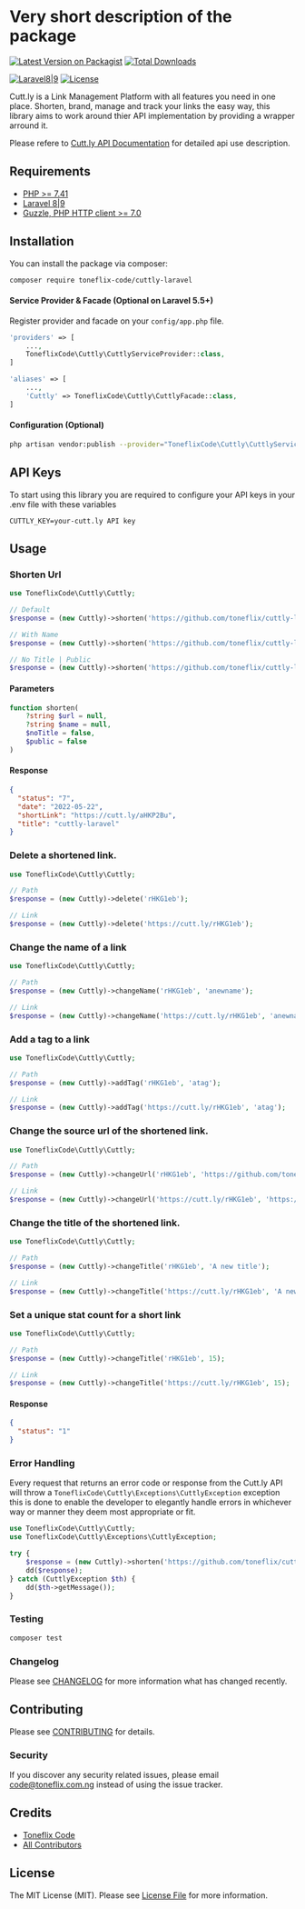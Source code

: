 # Very short description of the package

[![Latest Version on Packagist](https://img.shields.io/packagist/v/toneflix-code/cuttly-laravel.svg?style=flat-square)](https://packagist.org/packages/toneflix-code/cuttly-laravel)
[![Total Downloads](https://img.shields.io/packagist/dt/toneflix-code/cuttly-laravel.svg?style=flat-square)](https://packagist.org/packages/toneflix-code/cuttly-laravel)

[![Laravel8|9](https://img.shields.io/badge/Laravel-8|9-orange.svg)](http://laravel.com)
[![License](https://img.shields.io/github/license/mashape/apistatus.svg)](https://packagist.org/packages/toneflix-code/cuttly-laravel)

Cutt.ly is a Link Management Platform with all features you need in one place. Shorten, brand, manage and track your links the easy way, this library aims to work around thier API implementation by providing a wrapper arround it.

Please refere to [Cutt.ly API Documentation](https://cutt.ly/cuttly-api) for detailed api use description.

## Requirements

- [PHP >= 7.41](http://php.net/)
- [Laravel 8|9](https://github.com/laravel/framework)
- [Guzzle, PHP HTTP client >= 7.0](https://github.com/guzzle/guzzle)

## Installation

You can install the package via composer:

```bash
composer require toneflix-code/cuttly-laravel
```

#### Service Provider & Facade (Optional on Laravel 5.5+)

Register provider and facade on your `config/app.php` file.

```php
'providers' => [
    ...,
    ToneflixCode\Cuttly\CuttlyServiceProvider::class,
]

'aliases' => [
    ...,
    'Cuttly' => ToneflixCode\Cuttly\CuttlyFacade::class,
]
```

#### Configuration (Optional)

```bash
php artisan vendor:publish --provider="ToneflixCode\Cuttly\CuttlyServiceProvider"
```

## API Keys

To start using this library you are required to configure your API keys in your .env file with these variables

```
CUTTLY_KEY=your-cutt.ly API key
```

## Usage

### Shorten Url

```php
use ToneflixCode\Cuttly\Cuttly;

// Default
$response = (new Cuttly)->shorten('https://github.com/toneflix/cuttly-laravel');

// With Name
$response = (new Cuttly)->shorten('https://github.com/toneflix/cuttly-laravel', 'cuttly-laravel');

// No Title | Public
$response = (new Cuttly)->shorten('https://github.com/toneflix/cuttly-laravel', 'cuttly-laravel', true, true);
```

#### Parameters

```php
function shorten(
    ?string $url = null,
    ?string $name = null,
    $noTitle = false,
    $public = false
)
```

#### Response

```json
{
  "status": "7",
  "date": "2022-05-22",
  "shortLink": "https://cutt.ly/aHKP2Bu",
  "title": "cuttly-laravel"
}
```

### Delete a shortened link.

```php
use ToneflixCode\Cuttly\Cuttly;

// Path
$response = (new Cuttly)->delete('rHKG1eb');

// Link
$response = (new Cuttly)->delete('https://cutt.ly/rHKG1eb');
```

### Change the name of a link

```php
use ToneflixCode\Cuttly\Cuttly;

// Path
$response = (new Cuttly)->changeName('rHKG1eb', 'anewname');

// Link
$response = (new Cuttly)->changeName('https://cutt.ly/rHKG1eb', 'anewname');
```

### Add a tag to a link

```php
use ToneflixCode\Cuttly\Cuttly;

// Path
$response = (new Cuttly)->addTag('rHKG1eb', 'atag');

// Link
$response = (new Cuttly)->addTag('https://cutt.ly/rHKG1eb', 'atag');
```

### Change the source url of the shortened link.

```php
use ToneflixCode\Cuttly\Cuttly;

// Path
$response = (new Cuttly)->changeUrl('rHKG1eb', 'https://github.com/toneflix-code/cuttly-laravel');

// Link
$response = (new Cuttly)->changeUrl('https://cutt.ly/rHKG1eb', 'https://github.com/toneflix-code/cuttly-laravel');
```

### Change the title of the shortened link.

```php
use ToneflixCode\Cuttly\Cuttly;

// Path
$response = (new Cuttly)->changeTitle('rHKG1eb', 'A new title');

// Link
$response = (new Cuttly)->changeTitle('https://cutt.ly/rHKG1eb', 'A new title');
```

### Set a unique stat count for a short link

```php
use ToneflixCode\Cuttly\Cuttly;

// Path
$response = (new Cuttly)->changeTitle('rHKG1eb', 15);

// Link
$response = (new Cuttly)->changeTitle('https://cutt.ly/rHKG1eb', 15);
```

#### Response

```json
{
  "status": "1"
}
```

### Error Handling

Every request that returns an error code or response from the Cutt.ly API will throw a `ToneflixCode\Cuttly\Exceptions\CuttlyException` exception this is done to enable the developer to elegantly handle errors in whichever way or manner they deem most appropriate or fit.

```php
use ToneflixCode\Cuttly\Cuttly;
use ToneflixCode\Cuttly\Exceptions\CuttlyException;

try {
    $response = (new Cuttly)->shorten('https://github.com/toneflix/cuttly-laravel');
    dd($response);
} catch (CuttlyException $th) {
    dd($th->getMessage());
}
```

### Testing

```bash
composer test
```

### Changelog

Please see [CHANGELOG](CHANGELOG.md) for more information what has changed recently.

## Contributing

Please see [CONTRIBUTING](CONTRIBUTING.md) for details.

### Security

If you discover any security related issues, please email code@toneflix.com.ng instead of using the issue tracker.

## Credits

- [Toneflix Code](https://github.com/toneflix-code)
- [All Contributors](../../contributors)

## License

The MIT License (MIT). Please see [License File](LICENSE.md) for more information.
